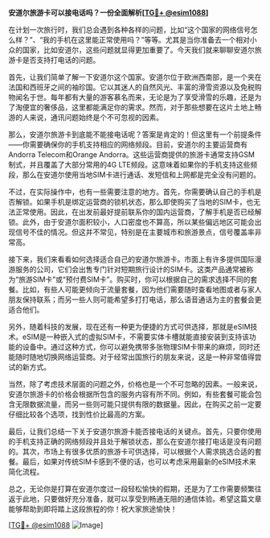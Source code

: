 **安道尔旅游卡可以接电话吗？一份全面解析[[TG💪+ @esim1088](https://t.me/s/esim1088)]**

在计划一次旅行时，我们总会遇到各种各样的问题，比如“这个国家的网络信号怎么样？”、“我的手机在这里能正常使用吗？”等等。尤其是当你准备去一个相对小众的国家，比如安道尔，这些问题就显得更加重要了。今天我们就来聊聊安道尔旅游卡是否支持打电话的问题。

首先，让我们简单了解一下安道尔这个国家。安道尔位于欧洲西南部，是一个夹在法国和西班牙之间的袖珍国。它以其迷人的自然风光、丰富的滑雪资源以及免税购物闻名于世。每年都有大量的游客慕名而来，无论是为了享受滑雪的乐趣，还是为了淘便宜的奢侈品，这里都能满足你的需求。然而，对于那些想要在这片土地上畅游的人来说，通讯问题始终是个不可忽视的因素。

那么，安道尔旅游卡到底能不能接电话呢？答案是肯定的！但这里有一个前提条件——你需要确保你的手机支持相应的网络频段。目前，安道尔的主要运营商有Andorra Telecom和Orange Andorra。这些运营商提供的旅游卡通常支持GSM制式，并且覆盖了大部分常用的4G LTE频段。这意味着如果你的手机支持这些频段，那么在安道尔使用当地SIM卡进行通话、发短信和上网都是完全没有问题的。

不过，在实际操作中，也有一些需要注意的地方。首先，你需要确认自己的手机是否解锁。如果手机是绑定运营商的锁机状态，那么即使购买了当地的SIM卡，也无法正常使用。因此，在出发前最好提前联系你的国内运营商，了解手机是否已经解锁。此外，由于安道尔面积较小，人口密度也不算高，所以某些偏远地区可能会出现信号不佳的情况。但这并不常见，特别是在主要城市和旅游景点，信号覆盖率非常高。

接下来，我们来看看如何选择适合自己的安道尔旅游卡。市面上有许多提供国际漫游服务的公司，它们会出售专门针对短期旅行设计的SIM卡。这类产品通常被称为“旅游SIM卡”或“预付费SIM卡”。购买时，你可以根据自己的需求选择不同的套餐。比如，有些人可能更倾向于流量套餐，因为他们需要随时查看地图或者与家人朋友保持联系；而另一些人则可能希望多打打电话，那么语音通话为主的套餐会更适合他们。

另外，随着科技的发展，现在还有一种更为便捷的方式可供选择，那就是eSIM技术。eSIM是一种嵌入式的虚拟SIM卡，不需要实体卡槽就能直接安装到支持该功能的设备中。通过这种方式，你可以避免携带多张物理SIM卡带来的麻烦，同时还能随时随地切换网络运营商。对于经常出国旅行的朋友来说，这是一种非常值得尝试的新方式。

当然，除了考虑技术层面的问题之外，价格也是一个不可忽略的因素。一般来说，安道尔旅游卡的价格会根据所包含的服务内容有所不同。例如，有些套餐可能会包含无限数据流量，而另一些则可能只提供有限的数据量。因此，在购买之前一定要仔细比较各个选项，找到性价比最高的方案。

最后，让我们总结一下关于安道尔旅游卡能否接电话的关键点。首先，只要你使用的手机支持正确的网络频段并且处于解锁状态，那么在安道尔接打电话是没有问题的。其次，市场上有很多优质的旅游卡可供选择，可以根据个人需求挑选合适的套餐。最后，如果对传统SIM卡感到不便的话，也可以考虑采用最新的eSIM技术来简化流程。

总之，无论你是打算在安道尔度过一段轻松愉快的假期，还是为了工作需要频繁往返于此地，只要做好充分准备，就可以享受到畅通无阻的通信体验。希望这篇文章能够帮助到即将踏上这段旅程的你！祝大家旅途愉快！

[[TG💪+ @esim1088](https://t.me/s/esim1088) ![Image](https://i.postimg.cc/4NQfJmqS/Snipaste-2025-05-13-00-14-12.png)]
